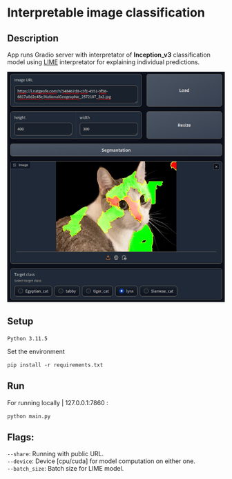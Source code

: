 # Interpretable image classification 

## Description
App runs Gradio server with interpretator of **Inception_v3** classification model using  [LIME](https://github.com/marcotcr/lime/tree/master) interpretator for explaining individual predictions.

![image](data/demo_img.png)

## Setup
`Python 3.11.5`

Set the environment
```
pip install -r requirements.txt
```

## Run 
For running locally | 127.0.0.1:7860 :
```
python main.py
```

## Flags:  
`--share`: Running with public URL.  
`--device`: Device [cpu/cuda] for model computation on either one.  
`--batch_size`: Batch size for LIME model. 
